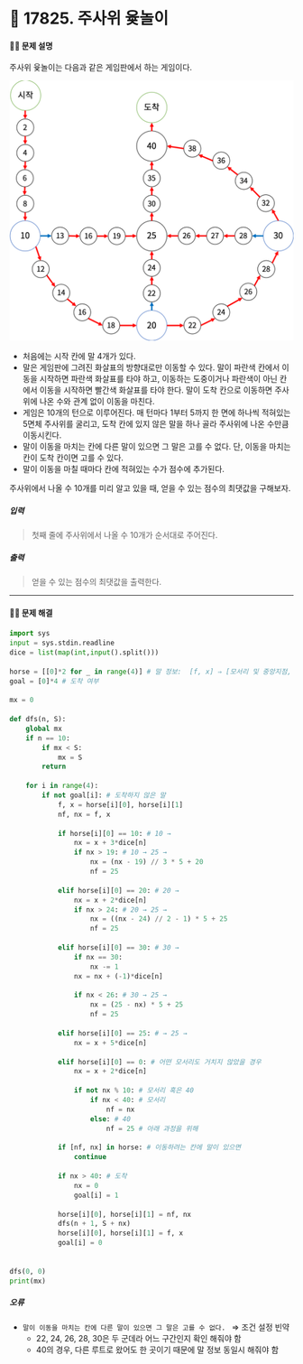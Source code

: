 # 👻 17825. 주사위 윷놀이

[📝 문제링크]: https://www.acmicpc.net/problem/17825



#### 💁‍♀️ 문제 설명

주사위 윷놀이는 다음과 같은 게임판에서 하는 게임이다.

![img](assets/17825.png)

- 처음에는 시작 칸에 말 4개가 있다.
- 말은 게임판에 그려진 화살표의 방향대로만 이동할 수 있다. 말이 파란색 칸에서 이동을 시작하면 파란색 화살표를 타야 하고, 이동하는 도중이거나 파란색이 아닌 칸에서 이동을 시작하면 빨간색 화살표를 타야 한다. 말이 도착 칸으로 이동하면 주사위에 나온 수와 관계 없이 이동을 마친다.
- 게임은 10개의 턴으로 이루어진다. 매 턴마다 1부터 5까지 한 면에 하나씩 적혀있는 5면체 주사위를 굴리고, 도착 칸에 있지 않은 말을 하나 골라 주사위에 나온 수만큼 이동시킨다.
- 말이 이동을 마치는 칸에 다른 말이 있으면 그 말은 고를 수 없다. 단, 이동을 마치는 칸이 도착 칸이면 고를 수 있다.
- 말이 이동을 마칠 때마다 칸에 적혀있는 수가 점수에 추가된다.

주사위에서 나올 수 10개를 미리 알고 있을 때, 얻을 수 있는 점수의 최댓값을 구해보자.



##### 입력

> 첫째 줄에 주사위에서 나올 수 10개가 순서대로 주어진다.



##### 출력

> 얻을 수 있는 점수의 최댓값을 출력한다.



---------------------------



#### 🤸‍♂️ 문제 해결

```python
import sys
input = sys.stdin.readline
dice = list(map(int,input().split()))

horse = [[0]*2 for _ in range(4)] # 말 정보:  [f, x] ⇒ [모서리 및 중앙지점, 위치]
goal = [0]*4 # 도착 여부

mx = 0

def dfs(n, S):
    global mx
    if n == 10:
        if mx < S:
            mx = S
        return

    for i in range(4):
        if not goal[i]: # 도착하지 않은 말
            f, x = horse[i][0], horse[i][1]
            nf, nx = f, x
            
            if horse[i][0] == 10: # 10 →
                nx = x + 3*dice[n]
                if nx > 19: # 10 → 25 →
                    nx = (nx - 19) // 3 * 5 + 20
                    nf = 25

            elif horse[i][0] == 20: # 20 → 
                nx = x + 2*dice[n]
                if nx > 24: # 20 → 25 →
                    nx = ((nx - 24) // 2 - 1) * 5 + 25
                    nf = 25

            elif horse[i][0] == 30: # 30 → 
                if nx == 30:
                    nx -= 1
                nx = nx + (-1)*dice[n]
                
                if nx < 26: # 30 → 25 →
                    nx = (25 - nx) * 5 + 25
                    nf = 25

            elif horse[i][0] == 25: # → 25 →
                nx = x + 5*dice[n]

            elif horse[i][0] == 0: # 어떤 모서리도 거치지 않았을 경우
                nx = x + 2*dice[n]
                
                if not nx % 10: # 모서리 혹은 40 
                    if nx < 40: # 모서리
                        nf = nx
                    else: # 40
                        nf = 25 # 아래 과정을 위해

            if [nf, nx] in horse: # 이동하려는 칸에 말이 있으면
                continue

            if nx > 40: # 도착
                nx = 0 
                goal[i] = 1 

            horse[i][0], horse[i][1] = nf, nx
            dfs(n + 1, S + nx)
            horse[i][0], horse[i][1] = f, x
            goal[i] = 0


dfs(0, 0)
print(mx)
```



##### *오류*

- `말이 이동을 마치는 칸에 다른 말이 있으면 그 말은 고를 수 없다. ` ⇒ 조건 설정 빈약
  - 22, 24, 26, 28, 30은 두 군데라 어느 구간인지 확인 해줘야 함
  - 40의 경우, 다른 루트로 왔어도 한 곳이기 때문에 말 정보 동일시 해줘야 함

